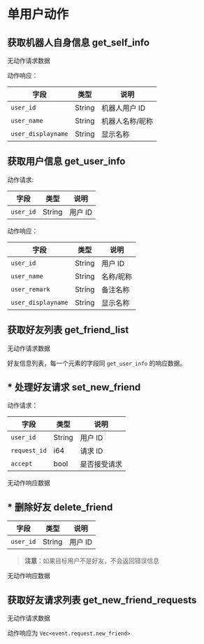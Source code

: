 # 单用户动作

## 获取机器人自身信息 get_self_info

无动作请求数据

动作响应：

| 字段               | 类型   | 说明            |
| ------------------ | ------ | --------------- |
| `user_id`          | String | 机器人用户 ID   |
| `user_name`        | String | 机器人名称/昵称 |
| `user_displayname` | String | 显示名称        |

## 获取用户信息 get_user_info

动作请求:

| 字段      | 类型   | 说明    |
| --------- | ------ | ------- |
| `user_id` | String | 用户 ID |

动作响应：

| 字段               | 类型   | 说明      |
| ------------------ | ------ | --------- |
| `user_id`          | String | 用户 ID   |
| `user_name`        | String | 名称/昵称 |
| `user_remark`      | String | 备注名称  |
| `user_displayname` | String | 显示名称  |

## 获取好友列表 get_friend_list

无动作请求数据

好友信息列表，每一个元素的字段同 `get_user_info` 的响应数据。

## * 处理好友请求 set_new_friend

动作请求：

| 字段         | 类型   | 说明         |
| ------------ | ------ | ------------ |
| `user_id`    | String | 用户 ID      |
| `request_id` | i64    | 请求 ID      |
| `accept`     | bool   | 是否接受请求 |

无动作响应数据


## * 删除好友 delete_friend

| 字段      | 类型   | 说明    |
| --------- | ------ | ------- |
| `user_id` | String | 用户 ID |

> **注意**：如果目标用户不是好友，不会返回错误信息


无动作响应数据

## 获取好友请求列表 get_new_friend_requests

无动作请求数据

动作响应为 `Vec<event.request.new_friend>`